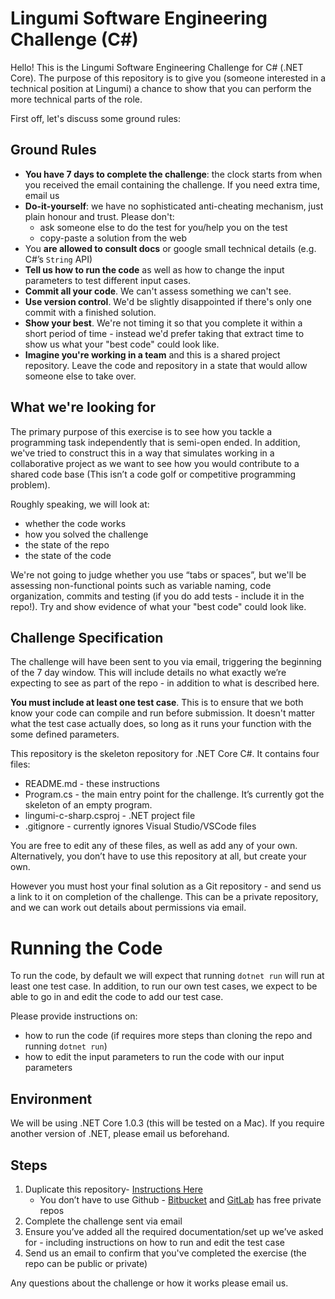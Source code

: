# Lingumi Software Engineering Challenge (C#)

Hello! This is the Lingumi Software Engineering Challenge for C# (.NET Core). The purpose of this repository is to give you (someone interested in a technical position at Lingumi) a chance to show that you can perform the more technical parts of the role.

First off, let's discuss some ground rules:

## Ground Rules

- **You have 7 days to complete the challenge**: the clock starts from when you received the email containing the challenge. If you need extra time, email us
- **Do-it-yourself**: we have no sophisticated anti-cheating mechanism, just plain honour and trust. Please don't:
    - ask someone else to do the test for you/help you on the test
    - copy-paste a solution from the web
- You **are allowed to consult docs** or google small technical details (e.g.  C#’s `String` API)
- **Tell us how to run the code** as well as how to change the input parameters to test different input cases.
- **Commit all your code**. We can't assess something we can't see.
- **Use version control**. We'd be slightly disappointed if there's only one commit with a finished solution.
- **Show your best**. We're not timing it so that you complete it within a short period of time - instead we'd prefer taking that extract time to show us what your "best code" could look like.
- **Imagine you're working in a team** and this is a shared project repository. Leave the code and repository in a state that would allow someone else to take over.

## What we're looking for

The primary purpose of this exercise is to see how you tackle a programming task independently that is semi-open ended. In addition, we've tried to construct this in a way that simulates working in a collaborative project as we want to see how you would contribute to a shared code base (This isn’t a code golf or competitive programming problem).

Roughly speaking, we will look at:

- whether the code works
- how you solved the challenge
- the state of the repo
- the state of the code

We're not going to judge whether you use “tabs or spaces”, but we'll be assessing non-functional points such as variable naming, code organization, commits and testing (if you do add tests - include it in the repo!). Try and show evidence of what your "best code" could look like.

## Challenge Specification

The challenge will have been sent to you via email, triggering the beginning of the 7 day window. This will include details no what exactly we’re expecting to see as part of the repo - in addition to what is described here.

**You must include at least one test case**. This is to ensure that we both know your code can compile and run before submission. It doesn't matter what the test case actually does, so long as it runs your function with the some defined parameters. 

This repository is the skeleton repository for .NET Core C#. It contains four files:

- README.md - these instructions
- Program.cs - the main entry point for the challenge. It’s currently got the skeleton of an empty program.
- lingumi-c-sharp.csproj - .NET project file
- .gitignore - currently ignores Visual Studio/VSCode files

You are free to edit any of these files, as well as add any of your own. Alternatively, you don’t have to use this repository at all, but create your own.

However you must host your final solution as a Git repository - and send us a link to it on completion of the challenge. This can be a private repository, and we can work out details about permissions via email.

# Running the Code
To run the code, by default we will expect that running `dotnet run` will run at least one test case. In addition, to run our own test cases, we expect to be able to go in and edit the code to add our test case.

Please provide instructions on:

- how to run the code (if requires more steps than cloning the repo and running `dotnet run`)
- how to edit the input parameters to run the code with our input parameters

## Environment
We will be using .NET Core 1.0.3 (this will be tested on a Mac). If you require another version of .NET, please email us beforehand.

## Steps

1. Duplicate this repository- [Instructions Here](https://help.github.com/articles/duplicating-a-repository/)
	- You don’t have to use Github - [Bitbucket](https://bitbucket.org/) and [GitLab](https://about.gitlab.com/) has free private repos
2. Complete the challenge sent via email
3. Ensure you’ve added all the required documentation/set up we’ve asked for - including instructions on how to run and edit the test case
4. Send us an email to confirm that you've completed the exercise (the repo can be public or private)

Any questions about the challenge or how it works please email us.
